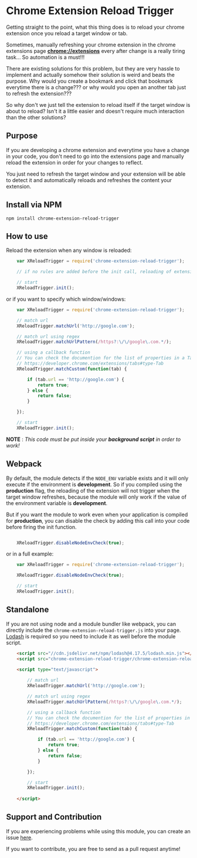 # Chrome Extension Reload Trigger

Getting straight to the point, what this thing does is to reload your chrome extension once you reload a target window or tab.

Sometimes, manually refreshing your chrome extension in the chrome extensions page [**chrome://extensions**](chrome://extensions) every after change is a really tiring task... So automation is a must!!!

There are existing solutions for this problem, but they are very hassle to implement and actually somehow their solution is weird and beats the purpose. Why would you create a bookmark and click that bookmark everytime there is a change??? or why would you open an another tab just to refresh the extension???

So why don't we just tell the extension to reload itself if the target window is about to reload? Isn't it a little easier and doesn't require much interaction than the other solutions?


## Purpose

If you are developing a chrome extension and everytime you have a change in your code, you don't need to go into the extensions page and manually reload the extension in order for your changes to reflect. 

You just need to refresh the target window and your extension will be able to detect it and automatically reloads and refreshes the content your extension.




## Install via NPM

    npm install chrome-extension-reload-trigger

## How to use

Reload the extension when any window is reloaded:

```javascript
    var XReloadTrigger = require('chrome-extension-reload-trigger');

    // if no rules are added before the init call, reloading of extension will trigger if any window is refreshed.

    // start
    XReloadTrigger.init();
```

or if you want to specify which window/windows:

```javascript
    var XReloadTrigger = require('chrome-extension-reload-trigger');

    // match url 
    XReloadTrigger.matchUrl('http://google.com');

    // match url using regex
    XReloadTrigger.matchUrlPattern(/https?:\/\/google\.com.*/);

    // using a callback function
    // You can check the documention for the list of properties in a Tab object
    // https://developer.chrome.com/extensions/tabs#type-Tab
    XReloadTrigger.matchCustom(function(tab) {

        if (tab.url == 'http://google.com') {
            return true;
        } else {
            return false;
        }

    });

    // start
    XReloadTrigger.init();
```

**NOTE** : *This code must be put inside your **background script** in order to work!*

## Webpack

By default, the module detects if the `NODE_ENV` variable exists and it will only execute if the environment is **development**. So if you compiled using the **production** flag, the reloading of the extension will not trigger when the target window refreshes, because the module will only work if the value of the environment variable is **development**.

But if you want the module to work even when your application is compiled for **production**, you can disable the check by adding this call into your code before firing the init function.

```javascript

    XReloadTrigger.disableNodeEnvCheck(true);

```

or in a full example:

```javascript
    var XReloadTrigger = require('chrome-extension-reload-trigger');

    XReloadTrigger.disableNodeEnvCheck(true);

    // start
    XReloadTrigger.init();
```

## Standalone

If you are not using node and a module bundler like webpack, you can directly include the `chrome-extension-reload-trigger.js` into your page. [Lodash](https://lodash.com/) is required so you need to include it as well before the module script.

```html
    <script src="//cdn.jsdelivr.net/npm/lodash@4.17.5/lodash.min.js"></script>
    <script src="chrome-extension-reload-trigger/chrome-extension-reload-trigger.js"></script>

    <script type="text/javascript">
    
        // match url 
        XReloadTrigger.matchUrl('http://google.com');

        // match url using regex
        XReloadTrigger.matchUrlPattern(/https?:\/\/google\.com.*/);

        // using a callback function
        // You can check the documention for the list of properties in a Tab object
        // https://developer.chrome.com/extensions/tabs#type-Tab
        XReloadTrigger.matchCustom(function(tab) {

            if (tab.url == 'http://google.com') {
                return true;
            } else {
                return false;
            }

        });

        // start
        XReloadTrigger.init();
    
    </script>

```

## Support and Contribution

If you are experiencing problems while using this module, you can create an issue [here](https://github.com/WisdomSky/chrome-extension-reload-trigger/issues).

If you want to contribute, you are free to send as a pull request anytime!